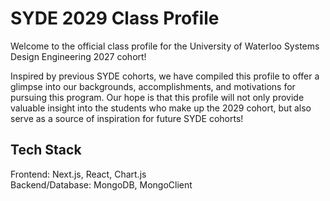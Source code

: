# SYDE 2029 Class Profile

Welcome to the official class profile for the University of Waterloo Systems Design Engineering 2027 cohort!

Inspired by previous SYDE cohorts, we have compiled this profile to offer a glimpse into our backgrounds, accomplishments, and motivations for pursuing this program. Our hope is that this profile will not only provide valuable insight into the students who make up the 2029 cohort, but also serve as a source of inspiration for future SYDE cohorts!

## Tech Stack
Frontend: Next.js, React, Chart.js  
Backend/Database: MongoDB, MongoClient
